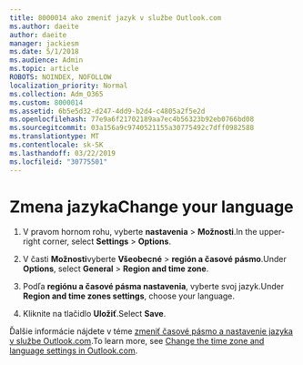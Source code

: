 ```yaml
---
title: 8000014 ako zmeniť jazyk v službe Outlook.com
ms.author: daeite
author: daeite
manager: jackiesm
ms.date: 5/1/2018
ms.audience: Admin
ms.topic: article
ROBOTS: NOINDEX, NOFOLLOW
localization_priority: Normal
ms.collection: Adm_O365
ms.custom: 8000014
ms.assetid: 6b5e5d32-d247-4dd9-b2d4-c4805a2f5e2d
ms.openlocfilehash: 77e9a6f21702189aa7ec4b56323b92eb0766bd08
ms.sourcegitcommit: 03a156a9c9740521155a30775492c7dff0982588
ms.translationtype: MT
ms.contentlocale: sk-SK
ms.lasthandoff: 03/22/2019
ms.locfileid: "30775501"
---
```

# <a name="change-your-language"></a><span data-ttu-id="62704-102">Zmena jazyka</span><span class="sxs-lookup"><span data-stu-id="62704-102">Change your language</span></span>

1. <span data-ttu-id="62704-103">V pravom hornom rohu, vyberte **nastavenia** \> **Možnosti**.</span><span class="sxs-lookup"><span data-stu-id="62704-103">In the upper-right corner, select **Settings** \> **Options**.</span></span>
    
2. <span data-ttu-id="62704-104">V časti **Možnosti**vyberte **Všeobecné** \> **región a časové pásmo**.</span><span class="sxs-lookup"><span data-stu-id="62704-104">Under **Options**, select **General** \> **Region and time zone**.</span></span>
    
3. <span data-ttu-id="62704-105">Podľa **regiónu a časové pásma nastavenia**, vyberte svoj jazyk.</span><span class="sxs-lookup"><span data-stu-id="62704-105">Under **Region and time zones settings**, choose your language.</span></span>
    
4. <span data-ttu-id="62704-106">Kliknite na tlačidlo **Uložiť**.</span><span class="sxs-lookup"><span data-stu-id="62704-106">Select **Save**.</span></span>
    
<span data-ttu-id="62704-107">Ďalšie informácie nájdete v téme [zmeniť časové pásmo a nastavenie jazyka v službe Outlook.com](https://go.microsoft.com/fwlink/p/?linkid=873132).</span><span class="sxs-lookup"><span data-stu-id="62704-107">To learn more, see [Change the time zone and language settings in Outlook.com](https://go.microsoft.com/fwlink/p/?linkid=873132).</span></span>
  

